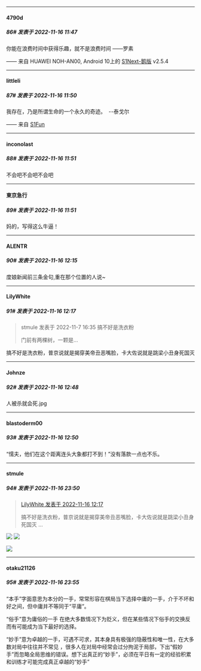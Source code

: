 

*****

####  4790d  
##### 86#       发表于 2022-11-16 11:47

你能在浪费时间中获得乐趣，就不是浪费时间
——罗素

—— 来自 HUAWEI NOH-AN00, Android 10上的 [S1Next-鹅版](https://github.com/ykrank/S1-Next/releases) v2.5.4

*****

####  littleli  
##### 87#       发表于 2022-11-16 11:50

我存在，乃是所谓生命的一个永久的奇迹。  --泰戈尔

—— 来自 [S1Fun](https://s1fun.koalcat.com)

*****

####  inconolast  
##### 88#       发表于 2022-11-16 11:51

不会吧不会吧不会吧

*****

####  東京急行  
##### 89#       发表于 2022-11-16 11:51

妈的，写得这么牛逼！ 



*****

####  ALENTR  
##### 90#       发表于 2022-11-16 12:15

度娘新闻前三条金句,重在那个位置的人说~



*****

####  LilyWhite  
##### 91#       发表于 2022-11-16 12:17

<blockquote>stmule 发表于 2022-11-7 16:35
搞不好是洗衣粉

门前有两棵树，一颗是...

</blockquote>
搞不好是洗衣粉，普京说就是揭穿美帝丑恶嘴脸，卡大佐说就是跳梁小丑身死国灭



*****

####  Johnze  
##### 92#       发表于 2022-11-16 12:48

人被杀就会死.jpg

*****

####  blastoderm00  
##### 93#       发表于 2022-11-16 12:50

“懦夫，他们在这个距离连头大象都打不到！”没有落款一点也不乐。



*****

####  stmule  
##### 94#       发表于 2022-11-16 23:50

<blockquote><a href="httphttps://bbs.saraba1st.com/2b/forum.php?mod=redirect&amp;goto=findpost&amp;pid=58459898&amp;ptid=2103699" target="_blank">LilyWhite 发表于 2022-11-16 12:17</a>

搞不好是洗衣粉，普京说就是揭穿美帝丑恶嘴脸，卡大佐说就是跳梁小丑身死国灭 ...</blockquote>
<img src="https://p.sda1.dev/8/18d00069db07a2a06faa068a0ecfa079/zjby1.gif" referrerpolicy="no-referrer">
<img src="https://p.sda1.dev/8/1df34a1d79df0605c4b73c36cab2bed8/zjby2s.gif" referrerpolicy="no-referrer">

<img src="https://static.saraba1st.com/image/smiley/face2017/245.png" referrerpolicy="no-referrer">



*****

####  otaku21126  
##### 95#       发表于 2022-11-16 23:55

“本手”字面意思为本分的一手，常常形容在棋局当下选择中庸的一手，介于不坏和好之间，但中庸并不等同于“平庸”。 

“俗手”意为庸俗的一手 在绝大多数情况下为贬义，但在某些情况下俗手的交换反而有可能成为当下最好的选择。

“妙手”意为卓越的一手，可遇不可求，其本身具有极强的隐蔽性和唯一性，在大多数对局中往往并不常见 ，很多人在对局中经常会过分拘泥于局部，下出“假妙手”而忽略全局思维的错误。想下出真正的“妙手”，必须在平日有一定的经验积累和训练才可能完成真正卓越的“妙手”

